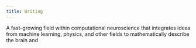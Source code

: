 ```yaml
---
title: Writing
---
```


A fast-growing field within computational neuroscience that integrates ideas from machine learning, physics, and other fields to mathematically describe the brain and 